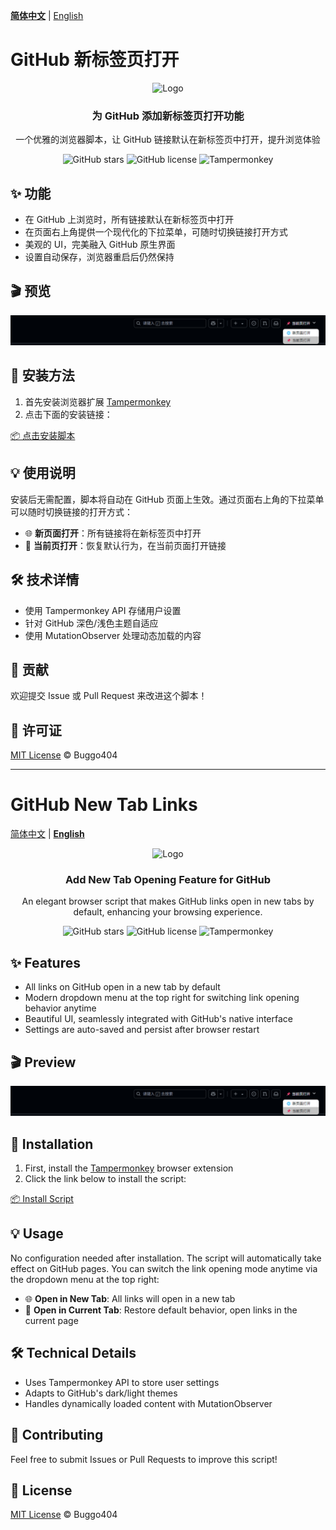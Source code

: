[**简体中文**](#简体中文) | [English](#english)

# GitHub 新标签页打开

<a name="简体中文"></a>

<div align="center">
  <img src="https://github.githubassets.com/favicons/favicon.svg" width="80" height="80" alt="Logo">
  <h3>为 GitHub 添加新标签页打开功能</h3>
  <p>一个优雅的浏览器脚本，让 GitHub 链接默认在新标签页中打开，提升浏览体验</p>
  
  ![GitHub stars](https://img.shields.io/github/stars/Buggo404/github-newtab-links?style=for-the-badge)
  ![GitHub license](https://img.shields.io/github/license/Buggo404/github-newtab-links?style=for-the-badge)
  ![Tampermonkey](https://img.shields.io/badge/Tampermonkey-支持-green?style=for-the-badge)
</div>

## ✨ 功能

- 在 GitHub 上浏览时，所有链接默认在新标签页中打开
- 在页面右上角提供一个现代化的下拉菜单，可随时切换链接打开方式
- 美观的 UI，完美融入 GitHub 原生界面
- 设置自动保存，浏览器重启后仍然保持

## 🎬 预览

![脚本预览](img/1.png)

## 🚀 安装方法

1. 首先安装浏览器扩展 [Tampermonkey](https://www.tampermonkey.net/)
2. 点击下面的安装链接：

[📦 点击安装脚本](https://www.tampermonkey.net/script_installation.php#url=https://update.greasyfork.org/scripts/535632/GitHub%20%E6%96%B0%E6%A0%87%E7%AD%BE%E9%A1%B5%E6%89%93%E5%BC%80.user.js)

## 💡 使用说明

安装后无需配置，脚本将自动在 GitHub 页面上生效。通过页面右上角的下拉菜单可以随时切换链接的打开方式：

- 🌐 **新页面打开**：所有链接将在新标签页中打开
- 📌 **当前页打开**：恢复默认行为，在当前页面打开链接

## 🛠️ 技术详情

- 使用 Tampermonkey API 存储用户设置
- 针对 GitHub 深色/浅色主题自适应
- 使用 MutationObserver 处理动态加载的内容

## 🤝 贡献

欢迎提交 Issue 或 Pull Request 来改进这个脚本！

## 📜 许可证

[MIT License](LICENSE) © Buggo404

---

<a name="english"></a>

# GitHub New Tab Links

[简体中文](#简体中文) | [**English**](#english)

<div align="center">
  <img src="https://github.githubassets.com/favicons/favicon.svg" width="80" height="80" alt="Logo">
  <h3>Add New Tab Opening Feature for GitHub</h3>
  <p>An elegant browser script that makes GitHub links open in new tabs by default, enhancing your browsing experience.</p>
  
  ![GitHub stars](https://img.shields.io/github/stars/Buggo404/github-newtab-links?style=for-the-badge)
  ![GitHub license](https://img.shields.io/github/license/Buggo404/github-newtab-links?style=for-the-badge)
  ![Tampermonkey](https://img.shields.io/badge/Tampermonkey-Supported-green?style=for-the-badge)
</div>

## ✨ Features

- All links on GitHub open in a new tab by default
- Modern dropdown menu at the top right for switching link opening behavior anytime
- Beautiful UI, seamlessly integrated with GitHub's native interface
- Settings are auto-saved and persist after browser restart

## 🎬 Preview

![Script Preview](img/1.png)

## 🚀 Installation

1. First, install the [Tampermonkey](https://www.tampermonkey.net/) browser extension
2. Click the link below to install the script:

[📦 Install Script](https://www.tampermonkey.net/script_installation.php#url=https://update.greasyfork.org/scripts/535632/GitHub%20%E6%96%B0%E6%A0%87%E7%AD%BE%E9%A1%B5%E6%89%93%E5%BC%80.user.js)

## 💡 Usage

No configuration needed after installation. The script will automatically take effect on GitHub pages. You can switch the link opening mode anytime via the dropdown menu at the top right:

- 🌐 **Open in New Tab**: All links will open in a new tab
- 📌 **Open in Current Tab**: Restore default behavior, open links in the current page

## 🛠️ Technical Details

- Uses Tampermonkey API to store user settings
- Adapts to GitHub's dark/light themes
- Handles dynamically loaded content with MutationObserver

## 🤝 Contributing

Feel free to submit Issues or Pull Requests to improve this script!

## 📜 License

[MIT License](LICENSE) © Buggo404